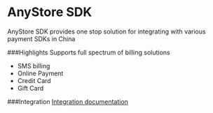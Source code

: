 AnyStore SDK
==========
AnyStore SDK provides one stop solution for integrating with various payment SDKs in China

###Highlights
Supports full spectrum of billing solutions
* SMS billing
* Online Payment
* Credit Card
* Gift Card


###Integration
[Integration documentation](docs/guide.md)